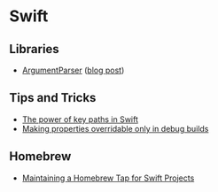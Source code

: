 # Swift

## Libraries

- [ArgumentParser](https://github.com/apple/swift-argument-parser) ([blog post](https://swift.org/blog/argument-parser/))

## Tips and Tricks

- [The power of key paths in Swift](https://www.swiftbysundell.com/posts/the-power-of-key-paths-in-swift)
- [Making properties overridable only in debug builds](https://www.swiftbysundell.com/tips/making-properties-overridable-only-in-debug-builds/)

## Homebrew

- [Maintaining a Homebrew Tap for Swift Projects](https://medium.com/@mxcl/maintaining-a-homebrew-tap-for-swift-projects-7287ed379324)
